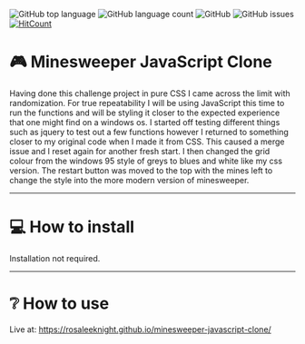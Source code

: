 ![GitHub top language](https://img.shields.io/github/languages/top/RosaleeKnight/minesweeper-javascript-clone)
![GitHub language count](https://img.shields.io/github/languages/count/RosaleeKnight/minesweeper-javascript-clone)
![GitHub](https://img.shields.io/github/license/RosaleeKnight/minesweeper-javascript-clone)
![GitHub issues](https://img.shields.io/github/issues/RosaleeKnight/minesweeper-javascript-clone)
[![HitCount](https://hits.dwyl.com/RosaleeKnight/minesweeper-javascript-clone.svg?style=flat)](http://hits.dwyl.com/RosaleeKnight/minesweeper-javascript-clone)

# 🎮 Minesweeper JavaScript Clone
Having done this challenge project in pure CSS I came across the limit with randomization. For true repeatability I will be using JavaScript this time to run the functions and will be styling it closer to the expected experience that one might find on a windows os. 
I started off testing different things such as jquery to test out a few functions however I returned to something closer to my original code when I made it from CSS. This caused a merge issue and I reset again for another fresh start. 
I then changed the grid colour from the windows 95 style of greys to blues and white like my css version. The restart button was moved to the top with the mines left to change the style into the more modern version of minesweeper.

-----
# 💻 How to install 
Installation not required.

-----
# ❔ How to use
Live at: https://rosaleeknight.github.io/minesweeper-javascript-clone/
